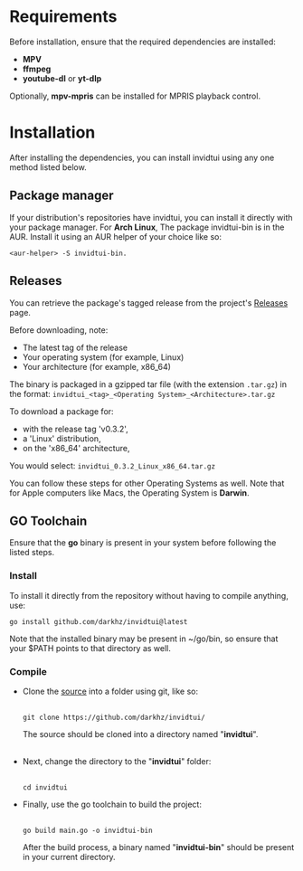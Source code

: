 # Requirements
Before installation, ensure that the required dependencies are installed:
* **MPV**
* **ffmpeg**
* **youtube-dl** or **yt-dlp**

Optionally, **mpv-mpris** can be installed for MPRIS playback control.

# Installation
After installing the dependencies, you can install invidtui using any one method listed below.

## Package manager
If your distribution's repositories have invidtui, you can install it directly with your package manager.
For **Arch Linux**, The package invidtui-bin is in the AUR. Install it using an AUR helper of your choice like so:<br/>
```
<aur-helper> -S invidtui-bin.
```

## Releases
You can retrieve the package's tagged release from the project's [Releases](https://github.com/darkhz/invidtui/releases/) page.

Before downloading, note:
- The latest tag of the release
- Your operating system (for example, Linux)
- Your architecture (for example, x86_64)

The binary is packaged in a gzipped tar file (with the extension `.tar.gz`) in the format:
`invidtui_<tag>_<Operating System>_<Architecture>.tar.gz`

To download a package for:
- with the release tag 'v0.3.2',
- a 'Linux' distribution, 
- on the 'x86_64' architecture, 

You would select:
`invidtui_0.3.2_Linux_x86_64.tar.gz`

You can follow these steps for other Operating Systems as well. Note that for Apple computers like Macs, the Operating System is **Darwin**.

## GO Toolchain
Ensure that the **go** binary is present in your system before following the listed steps.

### Install
To install it directly from the repository without having to compile anything, use:
```
go install github.com/darkhz/invidtui@latest
``` 
	
Note that the installed binary may be present in ~/go/bin, so ensure that your $PATH points to that directory as well.

### Compile
- Clone the [source](https://github.com/darkhz/invidtui/) into a folder using git, like so:<br/><br/>
   ```
   git clone https://github.com/darkhz/invidtui/
   ```
  The source should be cloned into a directory named "**invidtui**".<br/><br/>
  
- Next, change the directory to the "**invidtui**" folder:<br/><br/>
  ```
  cd invidtui
  ```
	
- Finally, use the go toolchain to build the project:<br/><br/>
  ```
  go build main.go -o invidtui-bin
  ```
	
  After the build process, a binary named "**invidtui-bin**" should be present in your current directory. 

